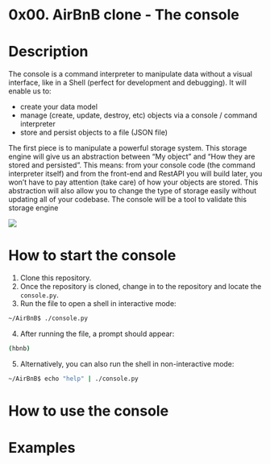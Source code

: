 # 0x00. AirBnB clone - The console

# Description

The console is a command interpreter to manipulate data without a visual interface, like in a Shell (perfect for development and debugging).
It will enable us to:

-   create your data model
-   manage (create, update, destroy, etc) objects via a console / command interpreter
-   store and persist objects to a file (JSON file)

The first piece is to manipulate a powerful storage system.
This storage engine will give us an abstraction between “My object” and “How they are stored and persisted”.
This means: from your console code (the command interpreter itself) and from the front-end and RestAPI you will build later, you won’t have to pay attention (take care) of how your objects are stored.
This abstraction will also allow you to change the type of storage easily without updating all of your codebase.
The console will be a tool to validate this storage engine

![](https://s3.amazonaws.com/alx-intranet.hbtn.io/uploads/medias/2018/6/815046647d23428a14ca.png?X-Amz-Algorithm=AWS4-HMAC-SHA256&X-Amz-Credential=AKIARDDGGGOUSBVO6H7D%2F20240305%2Fus-east-1%2Fs3%2Faws4_request&X-Amz-Date=20240305T181747Z&X-Amz-Expires=86400&X-Amz-SignedHeaders=host&X-Amz-Signature=5e420a9dcf75bef42b5a5b33450acfba5a684b953e1dc875e02636fa0cc864ea)

# How to start the console

1. Clone this repository.
2. Once the repository is cloned, change in to the repository and locate the `console.py`.
3. Run the file to open a shell in interactive mode:

```bash
~/AirBnB$ ./console.py
```

4. After running the file, a prompt should appear:

```bash
(hbnb)
```

5. Alternatively, you can also run the shell in non-interactive mode:

```bash
~/AirBnB$ echo "help" | ./console.py
```

# How to use the console

# Examples
